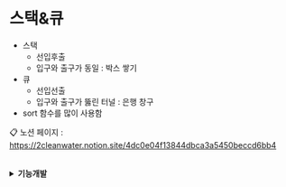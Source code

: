 # 스택&큐
- 스택
    - 선입후출
    - 입구와 출구가 동일 : 박스 쌓기
- 큐
    - 선입선출
    - 입구와 출구가 뚫린 터널 : 은행 창구
- sort 함수를 많이 사용함

📋 노션 페이지 : https://2cleanwater.notion.site/4dc0e04f13844dbca3a5450beccd6bb4

<br>

<details markdown="1">
<summary><strong>기능개발</strong></summary><br>

- 링크 : [https://school.programmers.co.kr/learn/courses/30/lessons/42586](https://school.programmers.co.kr/learn/courses/30/lessons/42586)
- 해결시간 : 28분
- 검색여부 : 아니오
- 문제 해결 방법 : 스택 큐 문제이기 때문에 스택을 이용하고 shift를 통해 뺴낸다.
- 기억할 점 :
</details>

<br>

